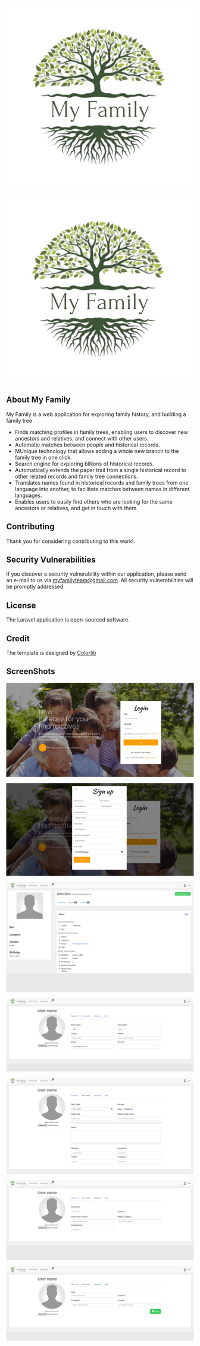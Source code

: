 <p align="center">
<img src="public/images/logo.png">
</p>

![Alt text](public/images/logo.png?raw=true "Title")


## About My Family

My Family is a web application for exploring family history, and building a family tree

- Finds matching profiles in family trees, enabling users to discover new ancestors and relatives, and connect with other users.
- Automatic matches between people and historical records.
- MUnique technology that allows adding a whole new branch to the family tree in one click.
- Search engine for exploring billions of historical records.
- Automatically extends the paper trail from a single historical record to other related records and family tree connections.
- Translates names found in historical records and family trees from one language into another, to facilitate matches between names in different languages.
- Enables users to easily find others who are looking for the same ancestors or relatives, and get in touch with them.

## Contributing

Thank you for considering contributing to this work!.


## Security Vulnerabilities

If you discover a security vulnerability within our application, please send an e-mail to us via [myfamilyteam@gmail.com](mailto:myfamilyteam@gmail.com). All security vulnerabilities will be promptly addressed.

## License

The Laravel application is open-sourced software.

## Credit

The template is designed by [Colorlib](https://colorlib.com/)

## ScreenShots

![Alt text](public/images/screen_shots/1.png?raw=true "Title")


![Alt text](public/images/screen_shots/2.png?raw=true "Title")


![Alt text](public/images/screen_shots/4.png?raw=true "Title")


![Alt text](public/images/screen_shots/5.png?raw=true "Title")


![Alt text](public/images/screen_shots/6.png?raw=true "Title")


![Alt text](public/images/screen_shots/7.png?raw=true "Title")


![Alt text](public/images/screen_shots/8.png?raw=true "Title")
